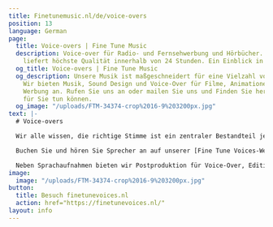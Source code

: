 ```yaml
---
title: Finetunemusic.nl/de/voice-overs
position: 13
language: German
page:
  title: Voice-overs | Fine Tune Music
  description: Voice-over für Radio- und Fernsehwerbung und Hörbücher. Fine Tune Music
    liefert höchste Qualität innerhalb von 24 Stunden. Ein Einblick in unser Portfolio.
  og_title: Voice-overs | Fine Tune Music
  og_description: Unsere Musik ist maßgeschneidert für eine Vielzahl von Projekten.
    Wir bieten Musik, Sound Design und Voice-Over für Filme, Animationen, Games und
    Werbung an. Rufen Sie uns an oder mailen Sie uns und Finden Sie heraus, was wir
    für Sie tun können.
  og_image: "/uploads/FTM-34374-crop%2016-9%203200px.jpg"
text: |-
  # Voice-overs

  Wir alle wissen, die richtige Stimme ist ein zentraler Bestandteil jeder Jingle, Radio- oder Fernsehwerbung. Unser Coaching sowie die fachmännische Auswahl der am besten geeigneten Stimme aus unserem Pool von Synchronsprechern ermöglichen die effektive Weitergabe Ihrer Botschaft an Zuschauer und Zuhörer. Wir arbeiten mit mehr als 150 professionellen Synchronsprechern/innen aus verschiedenen Ländern - jede/r einzelne mit individuellem Charakter und Persönlichkeit. Ob frische kommerzielle Stimme oder warme Erzählstimme - wir bieten für jedes Projekt die perfekte Stimme.

  Buchen Sie und hören Sie Sprecher an auf unserer [Fine Tune Voices-Website](https://finetunevoices.nl/). Wir haben für jede Produktion die richtige Stimme.

  Neben Sprachaufnahmen bieten wir Postproduktion für Voice-Over, Editing und Mixing an. Wir bieten die passende Overvoice Lösung für Ihre Audiovisuelle Produktion. Auf Wunsch komponieren wir passende Musik und fertigen Produktionen durch Sounddesign an. Von der Aufnahme zum fertigen Mix - alles aus einer Hand.
image:
  image: "/uploads/FTM-34374-crop%2016-9%203200px.jpg"
button:
  title: Besuch finetunevoices.nl
  action: href="https://finetunevoices.nl/"
layout: info
---
```


